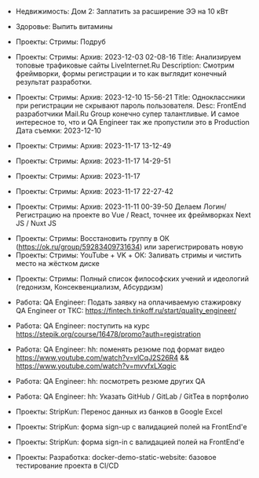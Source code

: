 - Недвижимость: Дом 2: Заплатить за расширение ЭЭ на 10 кВт

+ Здоровье: Выпить витамины

+ Проекты: Стримы: Подруб
+ Проекты: Стримы: Архив: 2023-12-03 02-08-16 Title: Анализируем топовые трафиковые сайты LiveInternet.Ru Description: Смотрим фреймворки, формы регистрации и то как выглядит конечный результат разработки.
+ Проекты: Стримы: Архив: 2023-12-10 15-56-21 Title: Одноклассники при регистрации не скрывают пароль пользователя. Desc: FrontEnd разработчики Mail.Ru Group конечно супер талантливые. И самое интересное то, что и QA Engineer так же пропустили это в Production Дата съемки: 2023-12-10
+ Проекты: Стримы: Архив: 2023-11-17 13-12-49
+ Проекты: Стримы: Архив: 2023-11-17 14-29-51
+ Проекты: Стримы: Архив: 2023-11-17
+ Проекты: Стримы: Архив: 2023-11-17 22-27-42
- Проекты: Стримы: Архив: 2023-11-11 00-39-50 Делаем Логин/Регистрацию на проекте во Vue / React, точнее их фреймворках Next JS / Nuxt JS

+ Проекты: Стримы: Восстановить группу в ОК (https://ok.ru/group/59283409731634) или зарегистрировать новую
+ Проекты: Стримы: YouTube + VK + ОК: Заливать стримы и чистить место на жёстком диске
- Проекты: Стримы: Полный список философских учений и идеологий (гедонизм, Консеквенциализм, Абсурдизм)

- Работа: QA Engineer: Подать заявку на оплачиваемую стажировку QA Engineer от ТКС: https://fintech.tinkoff.ru/start/quality_engineer/
- Работа: QA Engineer: поступить на курс https://stepik.org/course/16478/promo?auth=registration
- Работа: QA Engineer: hh: поменять резюме под формат видео https://www.youtube.com/watch?v=vlCqJ2S26R4 && https://www.youtube.com/watch?v=mvvfxLXqgic
- Работа: QA Engineer: hh: посмотреть резюме других QA
- Работа: QA Engineer: hh: Указать GitHub / GitLab / GitTea в портфолио

- Проекты: StripKun: Перенос данных из банков в Google Excel
- Проекты: StripKun: форма sign-up с валидацией полей на FrontEnd'е
- Проекты: StripKun: форма sign-in с валидацией полей на FrontEnd'е

- Проекты: Разработка: docker-demo-static-website: базовое тестирование проекта в CI/CD